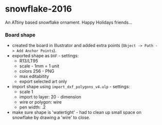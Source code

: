 # snowflake-2016
An ATtiny based snowflake ornament. Happy Holidays friends...

### Board shape
  * created the board in Illustrator and added extra points (`Object -> Path -> Add Anchor Points`).
  * exported shape as `DXF` - settings:
    * R13/LT95
    * scale - 1mm = 1 unit
    * colors 256 - PNG
    * max editabitity
    * export selected art only
  * import shape using `import_dxf_polygons_v4.ulp` - settings:
    * scale 1
    * import to layer: 20 - dimension
    * wire or polygon: wire
    * pen width: .2
  * make sure shape is 'watertight' - had to clean up small space on snowflake by drawing a 'wire' to close.
